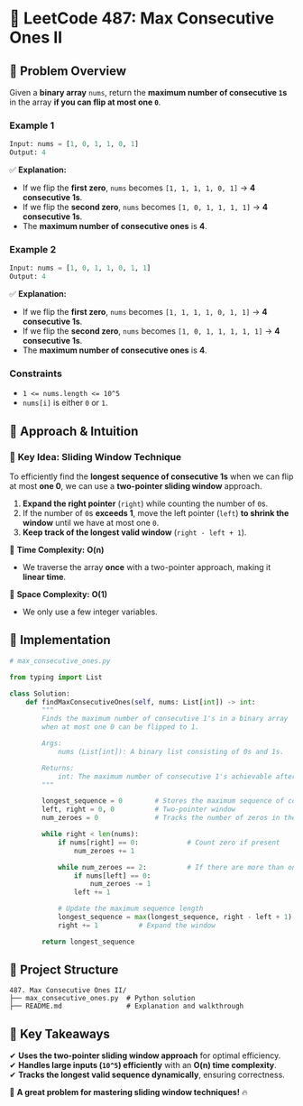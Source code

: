 # 🔢 **LeetCode 487: Max Consecutive Ones II**  

## 📌 **Problem Overview**  
Given a **binary array** `nums`, return the **maximum number of consecutive `1`s** in the array **if you can flip at most one `0`**.

### **Example 1**  
```python
Input: nums = [1, 0, 1, 1, 0, 1]
Output: 4
```
✅ **Explanation:**  
- If we flip the **first zero**, `nums` becomes `[1, 1, 1, 1, 0, 1]` → **4 consecutive 1s**.
- If we flip the **second zero**, `nums` becomes `[1, 0, 1, 1, 1, 1]` → **4 consecutive 1s**.
- The **maximum number of consecutive ones** is **4**.

### **Example 2**  
```python
Input: nums = [1, 0, 1, 1, 0, 1, 1]
Output: 4
```
✅ **Explanation:**  
- If we flip the **first zero**, `nums` becomes `[1, 1, 1, 1, 0, 1, 1]` → **4 consecutive 1s**.
- If we flip the **second zero**, `nums` becomes `[1, 0, 1, 1, 1, 1, 1]` → **4 consecutive 1s**.
- The **maximum number of consecutive ones** is **4**.

### **Constraints**  
- `1 <= nums.length <= 10^5`
- `nums[i]` is either `0` or `1`.

## 🚀 **Approach & Intuition**  

### 🔹 **Key Idea: Sliding Window Technique**  
To efficiently find the **longest sequence of consecutive 1s** when we can flip at most **one 0**, we can use a **two-pointer sliding window** approach.

1. **Expand the right pointer** (`right`) while counting the number of `0`s.
2. If the number of `0`s **exceeds 1**, move the left pointer (`left`) **to shrink the window** until we have at most one `0`.
3. **Keep track of the longest valid window** (`right - left + 1`).

📌 **Time Complexity:** **O(n)**  
- We traverse the array **once** with a two-pointer approach, making it **linear time**.

📌 **Space Complexity:** **O(1)**  
- We only use a few integer variables.

## 📝 **Implementation**  

```python
# max_consecutive_ones.py

from typing import List

class Solution:
    def findMaxConsecutiveOnes(self, nums: List[int]) -> int:
        """
        Finds the maximum number of consecutive 1's in a binary array
        when at most one 0 can be flipped to 1.

        Args:
            nums (List[int]): A binary list consisting of 0s and 1s.

        Returns:
            int: The maximum number of consecutive 1's achievable after flipping at most one 0.
        """

        longest_sequence = 0        # Stores the maximum sequence of consecutive 1's
        left, right = 0, 0          # Two-pointer window
        num_zeroes = 0              # Tracks the number of zeros in the window

        while right < len(nums):  
            if nums[right] == 0:            # Count zero if present
                num_zeroes += 1

            while num_zeroes == 2:          # If there are more than one zero, contract the window
                if nums[left] == 0:    
                    num_zeroes -= 1
                left += 1

            # Update the maximum sequence length
            longest_sequence = max(longest_sequence, right - left + 1)
            right += 1          # Expand the window

        return longest_sequence
```

## 📂 **Project Structure**  

```
487. Max Consecutive Ones II/
├── max_consecutive_ones.py  # Python solution
├── README.md                # Explanation and walkthrough
```

## 🎯 **Key Takeaways**  
✔ **Uses the two-pointer sliding window approach** for optimal efficiency.  
✔ **Handles large inputs (`10^5`) efficiently** with an **O(n) time complexity**.  
✔ **Tracks the longest valid sequence dynamically**, ensuring correctness.

🚀 **A great problem for mastering sliding window techniques!** 🔥